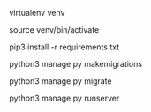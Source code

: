 virtualenv venv

source venv/bin/activate

pip3 install -r requirements.txt

python3 manage.py makemigrations

python3 manage.py migrate

python3 manage.py runserver
